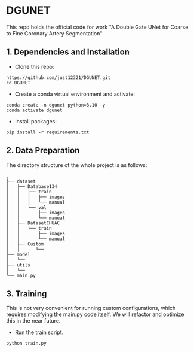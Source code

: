 # DGUNET
This repo holds the official code for work "A Double Gate UNet for Coarse to Fine Coronary Artery Segmentation"

## 1. Dependencies and Installation
* Clone this repo:
```
https://github.com/just12321/DGUNET.git
cd DGUNET
```
* Create a conda virtual environment and activate:
```
conda create -n dgunet python=3.10 -y
conda activate dgunet
```
* Install packages:
```
pip install -r requirements.txt
```
## 2. Data Preparation
The directory structure of the whole project is as follows:
```
.
├── dataset
│   ├── Database134
│   │   ├── train
│   │   │   ├── images
│   │   │   └── manual
│   │   └── val
│   │       ├── images
│   │       └── manual
│   ├── DatasetCHUAC
│   │   └── train
│   │       ├── images
│   │       └── manual
│   ├── Custom
│   │      └──
├── model
│   └──
├── utils
│   └── 
└── main.py
```
## 3. Training
This is not very convenient for running custom configurations, which requires modifying the main.py code itself. We will refactor and optimize this in the near future.
- Run the train script.
```
python train.py
```

